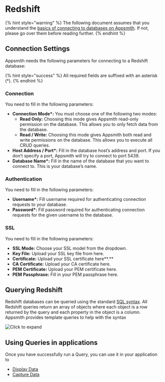 # Redshift

{% hint style="warning" %}
The following document assumes that you understand the [basics of connecting to databases on Appsmith](../../core-concepts/connecting-to-data-sources/connecting-to-databases.md). If not, please go over them before reading further.
{% endhint %}

## Connection Settings

Appsmith needs the following parameters for connecting to a Redshift database:

{% hint style="success" %}
All required fields are suffixed with an asterisk (\*).
{% endhint %}

### **Connection**

You need to fill in the following parameters:

* **Connection Mode\*:** You must choose one of the following two modes:
  * **Read Only:** Choosing this mode gives Appsmith read-only permission on the database. This allows you to only fetch data from the database.
  * **Read / Write:** Choosing this mode gives Appsmith both read and write permissions on the database. This allows you to execute all CRUD queries.
* **Host Address / Port\*:** Fill in the database host’s address and port. If you don’t specify a port, Appsmith will try to connect to port 5439.
* **Database Name\*:** Fill in the name of the database that you want to connect to. This is your database’s name.

### **Authentication**

You need to fill in the following parameters:

* **Username\*:** Fill username required for authenticating connection requests to your database.
* **Password\*:** Fill password required for authenticating connection requests for the given username to the database.

### **SSL**

You need to fill in the following parameters:

* **SSL Mode:** Choose your SSL model from the dropdown.
* **Key File:** Upload your SSL key file from here.
* **Certificate:** Upload your SSL certificate here\*\*.\*\*
* **CA Certificate:** Upload your CA certificate here.
* **PEM Certificate:** Upload your PEM certificate here.
* **PEM Passphrase:** Fill in your PEM passphrase here.

## Querying Redshift

Redshift databases can be queried using the standard [SQL syntax](https://docs.aws.amazon.com/redshift/latest/dg/cm\_chap\_SQLCommandRef.html). All Redshift queries return an array of objects where each object is a row returned by the query and each property in the object is a column. Appsmith provides template queries to help with the syntax

![Click to expand](../../.gitbook/assets/redshift\_query\_widget\_input.gif)

## Using Queries in applications

Once you have successfully run a Query, you can use it in your application to

* [Display Data](../../core-concepts/data-access-and-binding/displaying-data-read/)
* [Capture Data](../../core-concepts/data-access-and-binding/capturing-data-write/)
